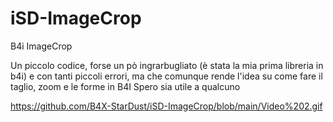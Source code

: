 # iSD-ImageCrop
B4i ImageCrop

Un piccolo codice, forse un pò ingrarbugliato (è stata la mia prima libreria in b4i) e con tanti piccoli errori, ma che comunque rende l'idea su come fare il taglio, zoom e le forme in B4I
Spero sia utile a qualcuno


https://github.com/B4X-StarDust/iSD-ImageCrop/blob/main/Video%202.gif
